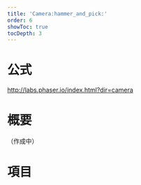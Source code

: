 ```yaml
---
title: 'Camera:hammer_and_pick:'
order: 6
showToc: true
tocDepth: 3
---
```


# 公式

http://labs.phaser.io/index.html?dir=camera

# 概要
（作成中）

# 項目